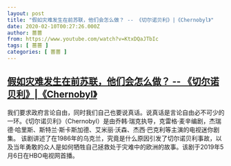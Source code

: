 ```yaml
---
layout: post
title: "假如灾难发生在前苏联，他们会怎么做？ -- 《切尔诺贝利》|《Chernobyl》"
date: 2020-02-10T00:27:26.000Z
author: 蔷蔷
from: https://www.youtube.com/watch?v=KtxDQaJTbIc
tags: [ 蔷蔷 ]
categories: [ 蔷蔷 ]
---
```

<!--1581294446000-->
[假如灾难发生在前苏联，他们会怎么做？ -- 《切尔诺贝利》|《Chernobyl》](https://www.youtube.com/watch?v=KtxDQaJTbIc)
------

<div>
我们要求政府言论自由，同时我们自己也要说真话。说真话是言论自由必不可少的一环。《切尔诺贝利》（Chernobyl）是由乔韩·瑞克执导，克雷格·麦辛编剧，杰瑞德·哈里斯、斯特兰·斯卡斯加德、艾米丽·沃森、杰西·巴克利等主演的电视迷你剧集。 该剧讲述了在1986年的乌克兰，究竟是什么原因引发了切尔诺贝利事故，以及当年勇敢的众人是如何牺牲自己拯救处于灾难中的欧洲的故事。该剧于2019年5月6日在HBO电视网首播。
</div>
